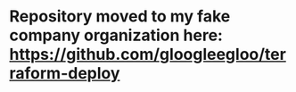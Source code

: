 # Repository moved to my fake company organization here: https://github.com/gloogleegloo/terraform-deploy
